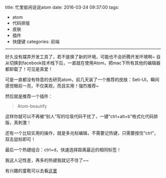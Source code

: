title:  忙里偷闲说说atom
date: 2016-03-24 09:37:00
tags:
- atom
- 代码排版
- 皮肤
- 插件
- 快捷键
categories: 前端
---

好久没有摆弄开发工具了，若不是换了新的环境，可能也不会折腾开发环境啊~
自从切换到facebook技术栈下后，一直就在使用Atom，把mac下所有其他的编辑器都卸载了！可见是真爱！
<!--more-->
可是一直都没有特意的去研究atom，前几天装了一个推荐的皮肤：Seti-UI，瞬间感觉眼前一亮，不仅美观，而且实用！强烈推荐~

然后就是推荐一个插件：

> Atom-beautify

这样你就可以不再被“别人”写的垃圾代码干扰了，一键“ctrl+alt+b”格式化代码排版，真刺激！

还有一个比较实用的操作，就是多光标编辑，不需要记热键，只需要按住“ctrl”，双击鼠标即可！

最后一个热键组合：ctrl+d，快速选择距离最近的相同标签！

我这人记性差，再多的热键我就记不住了~~

有兴趣的童靴可以去看[这里](http://www.jianshu.com/p/aa8f8a252ed9)
